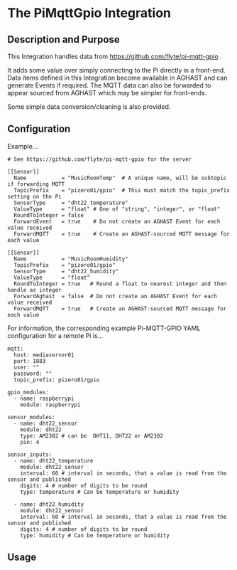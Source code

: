 # The PiMqttGpio Integration
## Description and Purpose
This Integration handles data from https://github.com/flyte/pi-mqtt-gpio .

It adds some value over simply connecting to the Pi directly in a front-end.
Data items defined in this Integration become available in AGHAST and can generate Events if required.
The MQTT data can also be forwarded to appear sourced from AGHAST which may be simpler for front-ends.

Some simple data conversion/cleaning is also provided.

## Configuration
Example...
```
# See https://github.com/flyte/pi-mqtt-gpio for the server

[[Sensor]]
  Name           = "MusicRoomTemp"  # A unique name, will be subtopic if forwarding MQTT
  TopicPrefix    = "pizero01/gpio"  # This must match the topic_prefix setting on the Pi
  SensorType     = "dht22_temperature"
  ValueType      = "float" # One of "string", "integer", or "float"
  RoundToInteger = false
  ForwardEvent   = true    # Do not create an AGHAST Event for each value received   
  ForwardMQTT    = true    # Create an AGHAST-sourced MQTT message for each value

[[Sensor]]
  Name           = "MusicRoomHumidity"
  TopicPrefix    = "pizero01/gpio"  
  SensorType     = "dht22_humidity"
  ValueType      = "float" 
  RoundToInteger = true   # Round a float to nearest integer and then handle as integer
  ForwardAghast  = false  # Do not create an AGHAST Event for each value received   
  ForwardMQTT    = true   # Create an AGHAST-sourced MQTT message for each value
```

For information, the corresponding example Pi-MQTT-GPIO YAML configuration for a remote Pi is...
```
mqtt:
  host: mediaserver01
  port: 1883
  user: ""
  password: ""
  topic_prefix: pizero01/gpio

gpio_modules:
  - name: raspberrypi
    module: raspberrypi

sensor_modules:
  - name: dht22_sensor
    module: dht22
    type: AM2302 # can be  DHT11, DHT22 or AM2302
    pin: 4

sensor_inputs:
  - name: dht22_temperature 
    module: dht22_sensor
    interval: 60 # interval in seconds, that a value is read from the sensor and published
    digits: 4 # number of digits to be round
    type: temperature # Can be temperature or humidity

  - name: dht22_humidity 
    module: dht22_sensor
    interval: 60 # interval in seconds, that a value is read from the sensor and published
    digits: 4 # number of digits to be round
    type: humidity # Can be temperature or humidity   
```

## Usage
